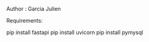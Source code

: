 Author : Garcia Julien


Requirements:

 pip install fastapi
pip install uvicorn
pip install pymysql